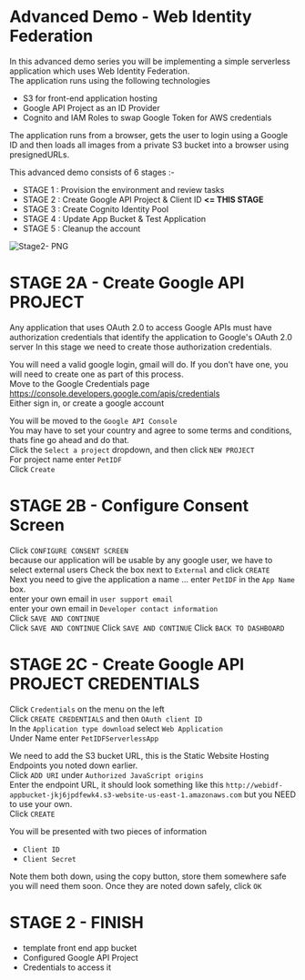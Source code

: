 # Advanced Demo - Web Identity Federation

In this advanced demo series you will be implementing a simple serverless application which uses Web Identity Federation.  
The application runs using the following technologies

- S3 for front-end application hosting
- Google API Project as an ID Provider
- Cognito and IAM Roles to swap Google Token for AWS credentials

The application runs from a browser, gets the user to login using a Google ID and then loads all images from a private S3 bucket into a browser using presignedURLs.

This advanced demo consists of 6 stages :-

- STAGE 1 : Provision the environment and review tasks 
- STAGE 2 : Create Google API Project & Client ID **<= THIS STAGE**
- STAGE 3 : Create Cognito Identity Pool
- STAGE 4 : Update App Bucket & Test Application
- STAGE 5 : Cleanup the account

![Stage2- PNG](https://github.com/acantril/learn-cantrill-io-labs/blob/master/aws-cognito-web-identity-federation/02_LABINSTRUCTIONS/ARCHITECTURE-STAGE2.png)


# STAGE 2A - Create Google API PROJECT

Any application that uses OAuth 2.0 to access Google APIs must have authorization credentials that identify the application to Google's OAuth 2.0 server
In this stage we need to create those authorization credentials.

You will need a valid google login, gmail will do.
If you don't have one, you will need to create one as part of this process.  
Move to the Google Credentials page https://console.developers.google.com/apis/credentials  
Either sign in, or create a google account

You will be moved to the `Google API Console`  
You may have to set your country and agree to some terms and conditions, thats fine go ahead and do that.  
Click the `Select a project` dropdown, and then click `NEW PROJECT`  
For project name enter `PetIDF`  
Click `Create`  

# STAGE 2B - Configure Consent Screen

Click `CONFIGURE CONSENT SCREEN`  
because our application will be usable by any google user, we have to select external users
Check the box next to `External` and click `CREATE`  
Next you need to give the application a name ... enter `PetIDF` in the `App Name` box.  
enter your own email in `user support email`  
enter your own email in `Developer contact information`  
Click `SAVE AND CONTINUE`  
Click `SAVE AND CONTINUE`
Click `SAVE AND CONTINUE`
Click `BACK TO DASHBOARD`  


# STAGE 2C - Create Google API PROJECT CREDENTIALS

Click `Credentials` on the menu on the left  
Click `CREATE CREDENTIALS` and then `OAuth client ID`  
In the `Application type download` select `Web Application`  
Under Name enter `PetIDFServerlessApp`  

We need to add the S3 bucket URL, this is the Static Website Hosting Endpoints you noted down earlier.  
Click `ADD URI` under `Authorized JavaScript origins`  
Enter the endpoint URL, it should look something like this `http://webidf-appbucket-jkj6jpdfewk4.s3-website-us-east-1.amazonaws.com` but you NEED to use your own.  
Click `CREATE`  

You will be presented with two pieces of information

- `Client ID`
- `Client Secret`

Note them both down, using the copy button, store them somewhere safe you will need them soon.
Once they are noted down safely, click `OK`  



# STAGE 2 - FINISH  

- template front end app bucket
- Configured Google API Project
- Credentials to access it





